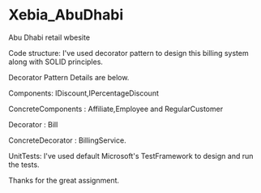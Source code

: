 # Xebia_AbuDhabi
Abu Dhabi retail wbesite

Code structure:
I've used decorator pattern to design this billing system along with SOLID principles.

Decorator Pattern Details are below.

Components: IDiscount,IPercentageDiscount

ConcreteComponents : Affiliate,Employee and RegularCustomer

Decorator : Bill

ConcreteDecorator : BillingService.

UnitTests:
I've used default Microsoft's TestFramework to design and run the tests.

Thanks for the great assignment.
